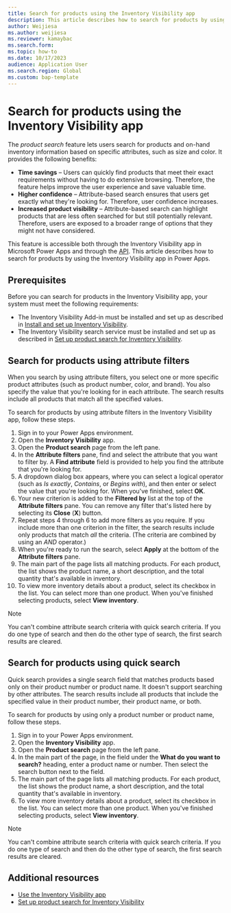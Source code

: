 ```yaml
---
title: Search for products using the Inventory Visibility app
description: This article describes how to search for products by using the Inventory Visibility app in Microsoft Power Apps.
author: Weijiesa
ms.author: weijiesa
ms.reviewer: kamaybac
ms.search.form:
ms.topic: how-to
ms.date: 10/17/2023
audience: Application User
ms.search.region: Global
ms.custom: bap-template
---
```


# Search for products using the Inventory Visibility app

The *product search* feature lets users search for products and on-hand inventory information based on specific attributes, such as size and color. It provides the following benefits:

- **Time savings** – Users can quickly find products that meet their exact requirements without having to do extensive browsing. Therefore, the feature helps improve the user experience and save valuable time.
- **Higher confidence** – Attribute-based search ensures that users get exactly what they're looking for. Therefore, user confidence increases.
- **Increased product visibility** – Attribute-based search can highlight products that are less often searched for but still potentially relevant. Therefore, users are exposed to a broader range of options that they might not have considered.

This feature is accessible both through the Inventory Visibility app in Microsoft Power Apps and through the [API](inventory-visibility-api.md#product-search-query). This article describes how to search for products by using the Inventory Visibility app in Power Apps.

## Prerequisites

Before you can search for products in the Inventory Visibility app, your system must meet the following requirements:

- The Inventory Visibility Add-in must be installed and set up as described in [Install and set up Inventory Visibility](inventory-visibility-setup.md).
- The Inventory Visibility search service must be installed and set up as described in [Set up product search for Inventory Visibility](inventory-visibility-product-search.md).

## Search for products using attribute filters

When you search by using attribute filters, you select one or more specific product attributes (such as product number, color, and brand). You also specify the value that you're looking for in each attribute. The search results include all products that match all the specified values.

To search for products by using attribute filters in the Inventory Visibility app, follow these steps.

1. Sign in to your Power Apps environment.
1. Open the **Inventory Visibility** app.
1. Open the **Product search** page from the left pane.
1. In the **Attribute filters** pane, find and select the attribute that you want to filter by. A **Find attribute** field is provided to help you find the attribute that you're looking for.
1. A dropdown dialog box appears, where you can select a logical operator (such as *Is exactly*, *Contains*, or *Begins with*), and then enter or select the value that you're looking for. When you've finished, select **OK**.
1. Your new criterion is added to the **Filtered by** list at the top of the **Attribute filters** pane. You can remove any filter that's listed here by selecting its **Close** (**X**) button.
1. Repeat steps 4 through 6 to add more filters as you require. If you include more than one criterion in the filter, the search results include only products that match *all* the criteria. (The criteria are combined by using an *AND* operator.)
1. When you're ready to run the search, select **Apply** at the bottom of the **Attribute filters** pane.
1. The main part of the page lists all matching products. For each product, the list shows the product name, a short description, and the total quantity that's available in inventory.
1. To view more inventory details about a product, select its checkbox in the list. You can select more than one product. When you've finished selecting products, select **View inventory**.

> [!NOTE]
> You can't combine attribute search criteria with quick search criteria. If you do one type of search and then do the other type of search, the first search results are cleared.

## Search for products using quick search

Quick search provides a single search field that matches products based only on their product number or product name. It doesn't support searching by other attributes. The search results include all products that include the specified value in their product number, their product name, or both.

To search for products by using only a product number or product name, follow these steps.

1. Sign in to your Power Apps environment.
1. Open the **Inventory Visibility** app.
1. Open the **Product search** page from the left pane.
1. In the main part of the page, in the field under the **What do you want to search?** heading, enter a product name or number. Then select the search button next to the field.
1. The main part of the page lists all matching products. For each product, the list shows the product name, a short description, and the total quantity that's available in inventory.
1. To view more inventory details about a product, select its checkbox in the list. You can select more than one product. When you've finished selecting products, select **View inventory**.

> [!NOTE]
> You can't combine attribute search criteria with quick search criteria. If you do one type of search and then do the other type of search, the first search results are cleared.

## Additional resources

- [Use the Inventory Visibility app](inventory-visibility-power-platform.md)
- [Set up product search for Inventory Visibility](inventory-visibility-product-search.md)
